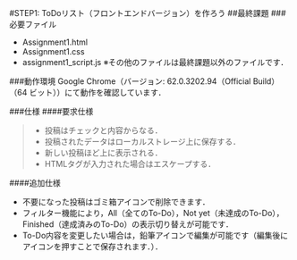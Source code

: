#STEP1: ToDoリスト（フロントエンドバージョン）を作ろう
##最終課題
###必要ファイル
- Assignment1.html
- Assignment1.css
- assignment1_script.js
※その他のファイルは最終課題以外のファイルです．

###動作環境
Google Chrome（バージョン: 62.0.3202.94（Official Build） （64 ビット））にて動作を確認しています．  

  
###仕様
####要求仕様
>- 投稿はチェックと内容からなる．
>- 投稿されたデータはローカルストレージ上に保存する．
>- 新しい投稿ほど上に表示される．
>- HTMLタグが入力された場合はエスケープする．  


####追加仕様
- 不要になった投稿はゴミ箱アイコンで削除できます．
- フィルター機能により，All（全てのTo-Do），Not yet（未達成のTo-Do），Finished（達成済みのTo-Do）の表示切り替えが可能です．
- To-Do内容を変更したい場合は，鉛筆アイコンで編集が可能です（編集後にアイコンを押すことで保存されます．）．
